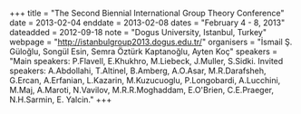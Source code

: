 +++
title = "The Second Biennial International Group Theory Conference"
date = 2013-02-04
enddate = 2013-02-08
dates = "February 4 - 8, 2013"
dateadded = 2012-09-18
note = "Dogus University, Istanbul, Turkey"
webpage = "http://istanbulgroup2013.dogus.edu.tr/"
organisers = "&#304;smail &#350;. Gülo&#287;lu, Songül Esin, Semra Öztürk Kaptano&#287;lu, Ayten Koç"
speakers = "Main speakers: P.Flavell,  E.Khukhro,  M.Liebeck,  J.Muller, S.Sidki.
Invited speakers: A.Abdollahi, T.Altinel,  B.Amberg, A.O.Asar, M.R.Darafsheh, G.Ercan, A.Erfanian,  L.Kazarin, M.Kuzucuoglu, P.Longobardi, A.Lucchini,  M.Maj, A.Maroti, N.Vavilov, M.R.R.Moghaddam, E.O'Brien, C.E.Praeger,  N.H.Sarmin, E. Yalcin."
+++
